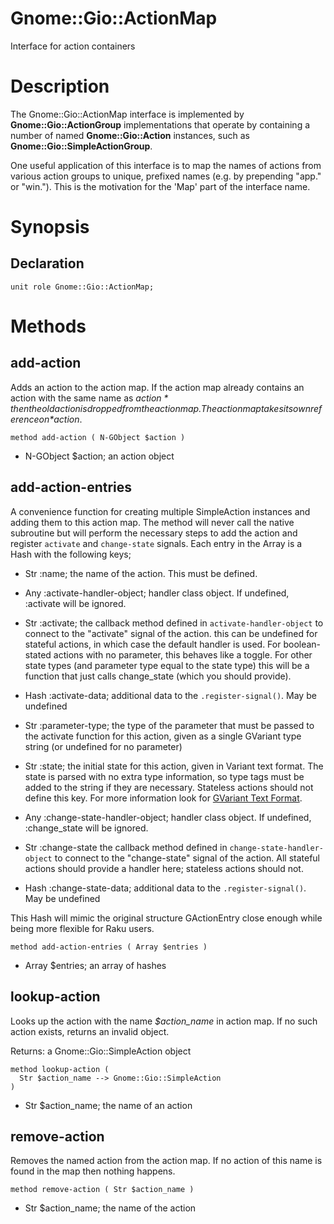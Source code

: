 Gnome::Gio::ActionMap
=====================

Interface for action containers

Description
===========

The Gnome::Gio::ActionMap interface is implemented by **Gnome::Gio::ActionGroup** implementations that operate by containing a number of named **Gnome::Gio::Action** instances, such as **Gnome::Gio::SimpleActionGroup**.

One useful application of this interface is to map the names of actions from various action groups to unique, prefixed names (e.g. by prepending "app." or "win."). This is the motivation for the 'Map' part of the interface name.

Synopsis
========

Declaration
-----------

    unit role Gnome::Gio::ActionMap;

Methods
=======

add-action
----------

Adds an action to the action map. If the action map already contains an action with the same name as *$action* then the old action is dropped from the action map. The action map takes its own reference on *$action*.

    method add-action ( N-GObject $action )

  * N-GObject $action; an action object

add-action-entries
------------------

A convenience function for creating multiple SimpleAction instances and adding them to this action map. The method will never call the native subroutine but will perform the necessary steps to add the action and register `activate` and `change-state` signals. Each entry in the Array is a Hash with the following keys;

  * Str :name; the name of the action. This must be defined.

  * Any :activate-handler-object; handler class object. If undefined, :activate will be ignored.

  * Str :activate; the callback method defined in `activate-handler-object` to connect to the "activate" signal of the action. this can be undefined for stateful actions, in which case the default handler is used. For boolean-stated actions with no parameter, this behaves like a toggle. For other state types (and parameter type equal to the state type) this will be a function that just calls change_state (which you should provide).

  * Hash :activate-data; additional data to the `.register-signal()`. May be undefined

  * Str :parameter-type; the type of the parameter that must be passed to the activate function for this action, given as a single GVariant type string (or undefined for no parameter)

  * Str :state; the initial state for this action, given in Variant text format. The state is parsed with no extra type information, so type tags must be added to the string if they are necessary. Stateless actions should not define this key. For more information look for [GVariant Text Format](https://developer.gnome.org/glib/stable/gvariant-text.html).

  * Any :change-state-handler-object; handler class object. If undefined, :change_state will be ignored.

  * Str :change-state the callback method defined in `change-state-handler-object` to connect to the "change-state" signal of the action. All stateful actions should provide a handler here; stateless actions should not.

  * Hash :change-state-data; additional data to the `.register-signal()`. May be undefined

This Hash will mimic the original structure GActionEntry close enough while being more flexible for Raku users.

    method add-action-entries ( Array $entries )

  * Array $entries; an array of hashes

lookup-action
-------------

Looks up the action with the name *$action_name* in action map. If no such action exists, returns an invalid object.

Returns: a Gnome::Gio::SimpleAction object

    method lookup-action (
      Str $action_name --> Gnome::Gio::SimpleAction
    )

  * Str $action_name; the name of an action

remove-action
-------------

Removes the named action from the action map. If no action of this name is found in the map then nothing happens.

    method remove-action ( Str $action_name )

  * Str $action_name; the name of the action


